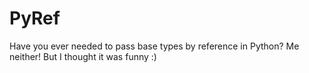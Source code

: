 # PyRef

Have you ever needed to pass base types by reference in Python? Me neither! But I thought it was funny :)
